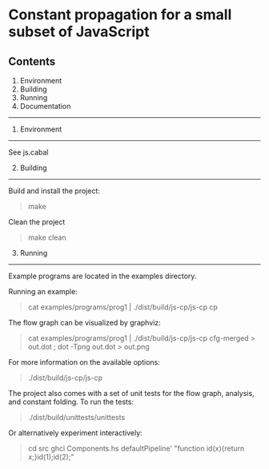 # Constant propagation for a small subset of JavaScript

Contents
-------------------------------------------------------------
1. Environment
2. Building
3. Running
4. Documentation

-------------------------------------------------------------

1. Environment
-------------------------------------------------------------

See js.cabal

2. Building
-------------------------------------------------------------

Build and install the project:
> make

Clean the project
> make clean

3. Running
-------------------------------------------------------------
Example programs are located in the examples directory. 

Running an example:
> cat examples/programs/prog1 | ./dist/build/js-cp/js-cp cp

The flow graph can be visualized by graphviz:
> cat examples/programs/prog1 | ./dist/build/js-cp/js-cp cfg-merged > out.dot ; dot -Tpng out.dot > out.png

For more information on the available options:
> ./dist/build/js-cp/js-cp

The project also comes with a set of unit tests for the flow graph, analysis, and constant folding.
To run the tests:
> ./dist/build/unittests/unittests

Or alternatively experiment interactively:
> cd src
> ghci Components.hs
> defaultPipeline' "function id(x){return x;}id(1);id(2);"
